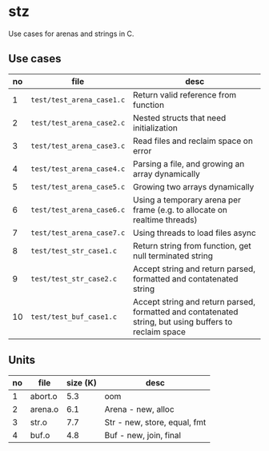 # stz

Use cases for arenas and strings in C.

## Use cases

| no  | file                      | desc                                                                                                   |
| --- | ------------------------- | ------------------------------------------------------------------------------------------------------ |
| 1   | `test/test_arena_case1.c` | Return valid reference from function                                                                   |
| 2   | `test/test_arena_case2.c` | Nested structs that need initialization                                                                |
| 3   | `test/test_arena_case3.c` | Read files and reclaim space on error                                                                  |
| 4   | `test/test_arena_case4.c` | Parsing a file, and growing an array dynamically                                                       |
| 5   | `test/test_arena_case5.c` | Growing two arrays dynamically                                                                         |
| 6   | `test/test_arena_case6.c` | Using a temporary arena per frame (e.g. to allocate on realtime threads)                               |
| 7   | `test/test_arena_case7.c` | Using threads to load files async                                                                      |
| 8   | `test/test_str_case1.c`   | Return string from function, get null terminated string                                                |
| 9   | `test/test_str_case2.c`   | Accept string and return parsed, formatted and contatenated string                                     |
| 10  | `test/test_buf_case1.c`   | Accept string and return parsed, formatted and contatenated string, but using buffers to reclaim space |

## Units

| no  | file    | size (K) | desc                                       |
| --- | ------- | -------- | ------------------------------------------ |
| 1   | abort.o | 5.3      | oom                                        |
| 2   | arena.o | 6.1      | Arena - new, alloc                         |
| 3   | str.o   | 7.7      | Str - new, store, equal, fmt               |
| 4   | buf.o   | 4.8      | Buf - new, join, final                     |

